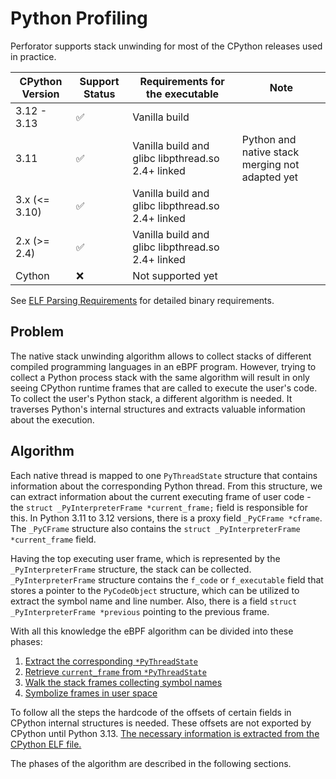 # Python Profiling

Perforator supports stack unwinding for most of the CPython releases used in practice.

| СPython Version | Support Status | Requirements for the executable | Note |
|----------------|----------------|-------------|-------|
| 3.12 - 3.13           | ✅             | Vanilla build | 
| 3.11           | ✅             | Vanilla build and glibc libpthread.so 2.4+ linked | Python and native stack merging not adapted yet
| 3.x (<= 3.10) | ✅             | Vanilla build and glibc libpthread.so 2.4+ linked |
| 2.x (>= 2.4)         | ✅             | Vanilla build and glibc libpthread.so 2.4+ linked |
| Cython         | ❌             | Not supported yet |

See [ELF Parsing Requirements](./parse_elf.md#requirements-for-elf-cpython-binary) for detailed binary requirements.

## Problem

The native stack unwinding algorithm allows to collect stacks of different compiled programming languages in an eBPF program. However, trying to collect a Python process stack with the same algorithm will result in only seeing CPython runtime frames that are called to execute the user's code. To collect the user's Python stack, a different algorithm is needed. It traverses Python's internal structures and extracts valuable information about the execution.

## Algorithm

Each native thread is mapped to one `PyThreadState` structure that contains information about the corresponding Python thread. From this structure, we can extract information about the current executing frame of user code - the `struct _PyInterpreterFrame *current_frame;` field is responsible for this. In Python 3.11 to 3.12 versions, there is a proxy field `_PyCFrame *cframe`. The `_PyCFrame` structure also contains the `struct _PyInterpreterFrame *current_frame` field.

Having the top executing user frame, which is represented by the `_PyInterpreterFrame` structure, the stack can be collected. `_PyInterpreterFrame` structure contains the `f_code` or `f_executable` field that stores a pointer to the `PyCodeObject` structure, which can be utilized to extract the symbol name and line number. Also, there is a field `struct _PyInterpreterFrame *previous` pointing to the previous frame.

With all this knowledge the eBPF algorithm can be divided into these phases:

1. [Extract the corresponding `*PyThreadState`](./threadstate.md)
2. [Retrieve `current_frame` from `*PyThreadState`](./stack-unwinding.md)
3. [Walk the stack frames collecting symbol names](./symbolization.md)
4. [Symbolize frames in user space](./merging.md)

To follow all the steps the hardcode of the offsets of certain fields in CPython internal structures is needed. These offsets are not exported by CPython until Python 3.13. [The necessary information is extracted from the CPython ELF file.](./parse_elf.md)

The phases of the algorithm are described in the following sections.
